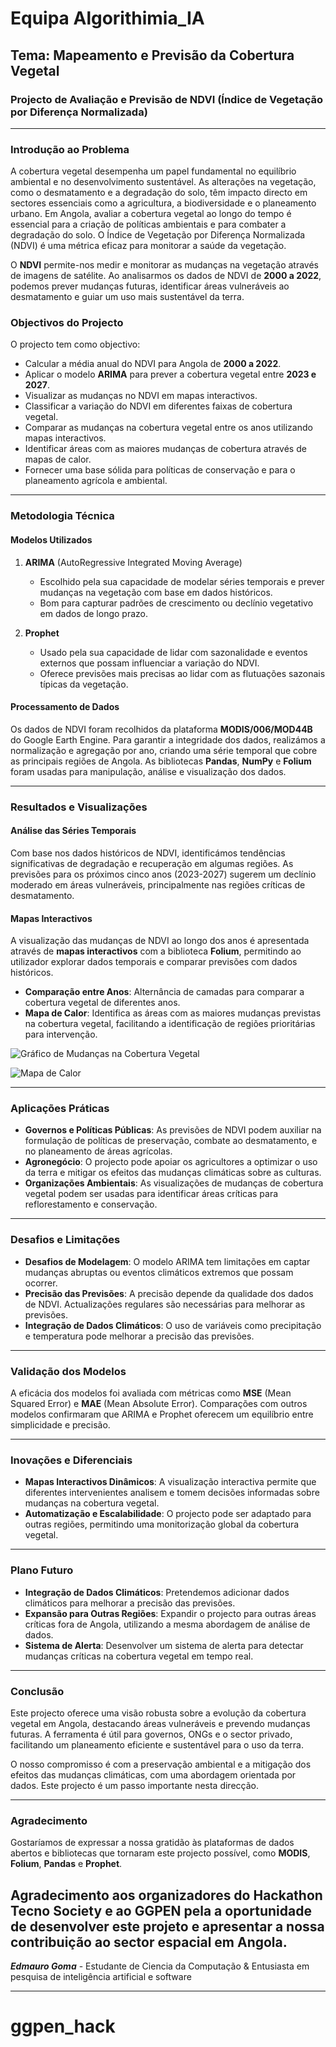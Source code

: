 # Equipa Algorithimia_IA

## Tema: Mapeamento e Previsão da Cobertura Vegetal

### Projecto de Avaliação e Previsão de NDVI (Índice de Vegetação por Diferença Normalizada)

---

### Introdução ao Problema

A cobertura vegetal desempenha um papel fundamental no equilíbrio ambiental e no desenvolvimento sustentável. As alterações na vegetação, como o desmatamento e a degradação do solo, têm impacto directo em sectores essenciais como a agricultura, a biodiversidade e o planeamento urbano. Em Angola, avaliar a cobertura vegetal ao longo do tempo é essencial para a criação de políticas ambientais e para combater a degradação do solo. O Índice de Vegetação por Diferença Normalizada (NDVI) é uma métrica eficaz para monitorar a saúde da vegetação.

O **NDVI** permite-nos medir e monitorar as mudanças na vegetação através de imagens de satélite. Ao analisarmos os dados de NDVI de **2000 a 2022**, podemos prever mudanças futuras, identificar áreas vulneráveis ao desmatamento e guiar um uso mais sustentável da terra.

### Objectivos do Projecto

O projecto tem como objectivo:

- Calcular a média anual do NDVI para Angola de **2000 a 2022**.
- Aplicar o modelo **ARIMA** para prever a cobertura vegetal entre **2023 e 2027**.
- Visualizar as mudanças no NDVI em mapas interactivos.
- Classificar a variação do NDVI em diferentes faixas de cobertura vegetal.
- Comparar as mudanças na cobertura vegetal entre os anos utilizando mapas interactivos.
- Identificar áreas com as maiores mudanças de cobertura através de mapas de calor.
- Fornecer uma base sólida para políticas de conservação e para o planeamento agrícola e ambiental.

---

### Metodologia Técnica

#### Modelos Utilizados

1. **ARIMA** (AutoRegressive Integrated Moving Average)

   - Escolhido pela sua capacidade de modelar séries temporais e prever mudanças na vegetação com base em dados históricos.
   - Bom para capturar padrões de crescimento ou declínio vegetativo em dados de longo prazo.

2. **Prophet**
   - Usado pela sua capacidade de lidar com sazonalidade e eventos externos que possam influenciar a variação do NDVI.
   - Oferece previsões mais precisas ao lidar com as flutuações sazonais típicas da vegetação.

#### Processamento de Dados

Os dados de NDVI foram recolhidos da plataforma **MODIS/006/MOD44B** do Google Earth Engine. Para garantir a integridade dos dados, realizámos a normalização e agregação por ano, criando uma série temporal que cobre as principais regiões de Angola. As bibliotecas **Pandas**, **NumPy** e **Folium** foram usadas para manipulação, análise e visualização dos dados.

---

### Resultados e Visualizações

#### Análise das Séries Temporais

Com base nos dados históricos de NDVI, identificámos tendências significativas de degradação e recuperação em algumas regiões. As previsões para os próximos cinco anos (2023-2027) sugerem um declínio moderado em áreas vulneráveis, principalmente nas regiões críticas de desmatamento.

#### Mapas Interactivos

A visualização das mudanças de NDVI ao longo dos anos é apresentada através de **mapas interactivos** com a biblioteca **Folium**, permitindo ao utilizador explorar dados temporais e comparar previsões com dados históricos.

- **Comparação entre Anos**: Alternância de camadas para comparar a cobertura vegetal de diferentes anos.
- **Mapa de Calor**: Identifica as áreas com as maiores mudanças previstas na cobertura vegetal, facilitando a identificação de regiões prioritárias para intervenção.

![Gráfico de Mudanças na Cobertura Vegetal](Resultados_Mudancas/grafico_mudancas_temporais.png)

![Mapa de Calor](Resultados_Mudancas/mudancas_0_to_1_heatmap.png)

---

### Aplicações Práticas

- **Governos e Políticas Públicas**: As previsões de NDVI podem auxiliar na formulação de políticas de preservação, combate ao desmatamento, e no planeamento de áreas agrícolas.
- **Agronegócio**: O projecto pode apoiar os agricultores a optimizar o uso da terra e mitigar os efeitos das mudanças climáticas sobre as culturas.
- **Organizações Ambientais**: As visualizações de mudanças de cobertura vegetal podem ser usadas para identificar áreas críticas para reflorestamento e conservação.

---

### Desafios e Limitações

- **Desafios de Modelagem**: O modelo ARIMA tem limitações em captar mudanças abruptas ou eventos climáticos extremos que possam ocorrer.
- **Precisão das Previsões**: A precisão depende da qualidade dos dados de NDVI. Actualizações regulares são necessárias para melhorar as previsões.
- **Integração de Dados Climáticos**: O uso de variáveis como precipitação e temperatura pode melhorar a precisão das previsões.

---

### Validação dos Modelos

A eficácia dos modelos foi avaliada com métricas como **MSE** (Mean Squared Error) e **MAE** (Mean Absolute Error). Comparações com outros modelos confirmaram que ARIMA e Prophet oferecem um equilíbrio entre simplicidade e precisão.

---

### Inovações e Diferenciais

- **Mapas Interactivos Dinâmicos**: A visualização interactiva permite que diferentes intervenientes analisem e tomem decisões informadas sobre mudanças na cobertura vegetal.
- **Automatização e Escalabilidade**: O projecto pode ser adaptado para outras regiões, permitindo uma monitorização global da cobertura vegetal.

---

### Plano Futuro

- **Integração de Dados Climáticos**: Pretendemos adicionar dados climáticos para melhorar a precisão das previsões.
- **Expansão para Outras Regiões**: Expandir o projecto para outras áreas críticas fora de Angola, utilizando a mesma abordagem de análise de dados.
- **Sistema de Alerta**: Desenvolver um sistema de alerta para detectar mudanças críticas na cobertura vegetal em tempo real.

---

### Conclusão

Este projecto oferece uma visão robusta sobre a evolução da cobertura vegetal em Angola, destacando áreas vulneráveis e prevendo mudanças futuras. A ferramenta é útil para governos, ONGs e o sector privado, facilitando um planeamento eficiente e sustentável para o uso da terra.

O nosso compromisso é com a preservação ambiental e a mitigação dos efeitos das mudanças climáticas, com uma abordagem orientada por dados. Este projecto é um passo importante nesta direcção.

---

### Agradecimento

Gostaríamos de expressar a nossa gratidão às plataformas de dados abertos e bibliotecas que tornaram este projecto possível, como **MODIS**, **Folium**, **Pandas** e **Prophet**.

## Agradecimento aos organizadores do Hackathon **Tecno Society** e ao **GGPEN** pela a oportunidade de desenvolver este projeto e apresentar a nossa contribuição ao sector espacial em Angola.

**_Edmauro Goma_** - Estudante de Ciencia da Computação & Entusiasta em pesquisa de inteligência artificial e software

---
# ggpen_hack
